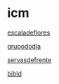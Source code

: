 # icm

[escaladeflores](https://ferreirad08.github.io/icm/escaladeflores/)

[grupododia](https://ferreirad08.github.io/icm/grupododia/#4)

[servasdefrente](https://ferreirad08.github.io/icm/servasdefrente/)

[bibld](https://ferreirad08.github.io/icm/bible/)
